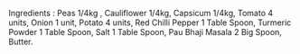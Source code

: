 Ingredients : Peas 1/4kg , Cauliflower 1/4kg, Capsicum 1/4kg,
              Tomato 4 units, Onion 1 unit, Potato 4 units,
              Red Chilli Pepper 1 Table Spoon,
              Turmeric Powder 1 Table Spoon, Salt 1 Table Spoon,
              Pau Bhaji Masala 2 Big Spoon, Butter.